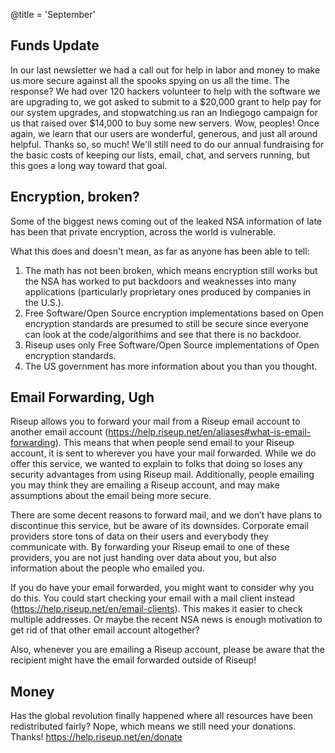 @title = 'September'

## Funds Update

In our last newsletter we had a call out for help in labor and money to make 
us more secure against all the spooks spying on us all the time. The 
response? We had over 120 hackers volunteer to help with the software we are 
upgrading to, we got asked to submit to a $20,000 grant to help pay for our 
system upgrades, and stopwatching.us ran an Indiegogo campaign for us that 
raised over $14,000 to buy some new servers. Wow, peoples! Once again, we 
learn that our users are wonderful, generous, and just all around helpful. 
Thanks so, so much! We'll still need to do our annual fundraising for the 
basic costs of keeping our lists, email, chat, and servers running, but this 
goes a long way toward that goal.

## Encryption, broken?

Some of the biggest news coming out of the leaked NSA information of late has 
been that private encryption, across the world is vulnerable.

What this does and doesn't mean, as far as anyone has been able to tell:

1. The math has not been broken, which means encryption still works but the 
NSA has worked to put backdoors and weaknesses into many applications 
(particularly proprietary ones produced by companies in the U.S.).
2. Free Software/Open Source encryption implementations based on Open 
encryption standards are presumed to still be secure since everyone can look 
at the code/algorithims and see that there is no backdoor.
3. Riseup uses only Free Software/Open Source implementations of Open 
encryption standards.
4. The US government has more information about you than you thought.

## Email Forwarding, Ugh

Riseup allows you to forward your mail from a Riseup email account to another 
email account (https://help.riseup.net/en/aliases#what-is-email-forwarding). 
This means that when people send email to your Riseup account, it is sent to 
wherever you have your mail forwarded. While we do offer this service, we 
wanted to explain to folks that doing so loses any security advantages from 
using Riseup mail. Additionally, people emailing you may think they are 
emailing a Riseup account, and may make assumptions about the email being 
more secure.

There are some decent reasons to forward mail, and we don’t have plans to 
discontinue this service, but be aware of its downsides. Corporate email 
providers store tons of data on their users and everybody they communicate 
with. By forwarding your Riseup email to one of these providers, you are not 
just handing over data about you, but also information about the people who 
emailed you.

If you do have your email forwarded, you might want to consider why you do 
this. You could start checking your email with a mail client instead 
(https://help.riseup.net/en/email-clients). This makes it easier to check 
multiple addresses. Or maybe the recent NSA news is enough motivation to get 
rid of that other email account altogether?

Also, whenever you are emailing a Riseup account, please be aware that the 
recipient might have the email forwarded outside of Riseup!

## Money

Has the global revolution finally happened where all resources have been 
redistributed fairly? Nope, which means we still need your donations. Thanks! 
https://help.riseup.net/en/donate
